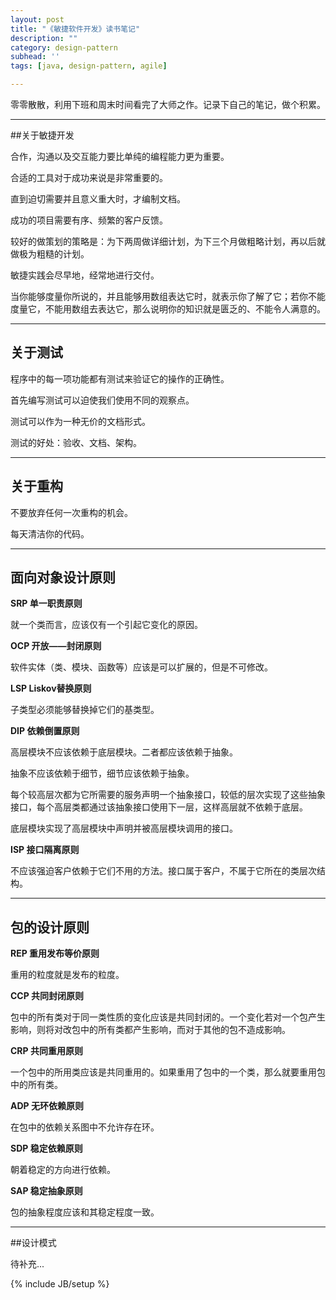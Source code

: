 ```yaml
---
layout: post
title: "《敏捷软件开发》读书笔记"
description: ""
category: design-pattern
subhead: ''
tags: [java, design-pattern, agile]

---
```

零零散散，利用下班和周末时间看完了大师之作。记录下自己的笔记，做个积累。

----
##关于敏捷开发

合作，沟通以及交互能力要比单纯的编程能力更为重要。

合适的工具对于成功来说是非常重要的。

直到迫切需要并且意义重大时，才编制文档。

成功的项目需要有序、频繁的客户反馈。

较好的做策划的策略是：为下两周做详细计划，为下三个月做粗略计划，再以后就做极为粗糙的计划。

敏捷实践会尽早地，经常地进行交付。

当你能够度量你所说的，并且能够用数组表达它时，就表示你了解了它；若你不能度量它，不能用数组去表达它，那么说明你的知识就是匮乏的、不能令人满意的。

----
## 关于测试

程序中的每一项功能都有测试来验证它的操作的正确性。

首先编写测试可以迫使我们使用不同的观察点。

测试可以作为一种无价的文档形式。

测试的好处：验收、文档、架构。

----
## 关于重构

不要放弃任何一次重构的机会。

每天清洁你的代码。

----
## 面向对象设计原则

**SRP 单一职责原则**

就一个类而言，应该仅有一个引起它变化的原因。

**OCP 开放——封闭原则**

软件实体（类、模块、函数等）应该是可以扩展的，但是不可修改。 

**LSP Liskov替换原则**

子类型必须能够替换掉它们的基类型。

**DIP 依赖倒置原则**

高层模块不应该依赖于底层模块。二者都应该依赖于抽象。

抽象不应该依赖于细节，细节应该依赖于抽象。

每个较高层次都为它所需要的服务声明一个抽象接口，较低的层次实现了这些抽象接口，每个高层类都通过该抽象接口使用下一层，这样高层就不依赖于底层。

底层模块实现了高层模块中声明并被高层模块调用的接口。

**ISP 接口隔离原则**

不应该强迫客户依赖于它们不用的方法。接口属于客户，不属于它所在的类层次结构。

----
## 包的设计原则

**REP 重用发布等价原则**

重用的粒度就是发布的粒度。

**CCP 共同封闭原则**

包中的所有类对于同一类性质的变化应该是共同封闭的。一个变化若对一个包产生影响，则将对改包中的所有类都产生影响，而对于其他的包不造成影响。

**CRP 共同重用原则**

一个包中的所用类应该是共同重用的。如果重用了包中的一个类，那么就要重用包中的所有类。

**ADP 无环依赖原则**

在包中的依赖关系图中不允许存在环。

**SDP 稳定依赖原则**

朝着稳定的方向进行依赖。

**SAP 稳定抽象原则**

包的抽象程度应该和其稳定程度一致。

---
##设计模式

待补充...

{% include JB/setup %}